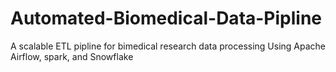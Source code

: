 # Automated-Biomedical-Data-Pipline
A scalable ETL pipline for bimedical research data processing Using Apache Airflow, spark, and Snowflake
